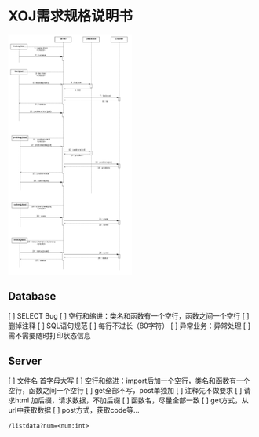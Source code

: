 # XOJ需求规格说明书

<img src="Design/XOJ-SequenceDiagram.jpg" width="50%">

## Database
[ ] SELECT Bug
[ ] 空行和缩进：类名和函数有一个空行，函数之间一个空行
[ ] 删掉注释
[ ] SQL语句规范
[ ] 每行不过长（80字符）
[ ] 异常业务：异常处理
[ ] 需不需要随时打印状态信息

## Server
[ ] 文件名 首字母大写
[ ] 空行和缩进：import后加一个空行，类名和函数有一个空行，函数之间一个空行
[ ] get全部不写，post单独加
[ ] 注释先不做要求
[ ] 请求html 加后缀，请求数据，不加后缀
[ ] 函数名，尽量全部一致
[ ] get方式，从url中获取数据
[ ] post方式，获取code等...
```txt
/listdata?num=<num:int>
```
